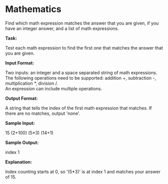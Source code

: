 
# Mathematics

Find which math expression matches the answer that you are given, if you have an integer answer, and a list of math expressions. 

**Task:**

Test each math expression to find the first one that matches the answer that you are given. 

**Input Format:**

Two inputs: an integer and a space separated string of math expressions. The following operations need to be supported: addition +, subtraction -, multiplication *, division /.  
An expression can include multiple operations. 

**Output Format:**

A string that tells the index of the first math expression that matches. If there are no matches, output 'none'. 

**Sample Input:**

15 
(2+100) (5*3) (14+1) 

**Sample Output:**

index 1

**Explanation:**
  
Index counting starts at 0, so '(5*3)' is at index 1 and matches your answer of 15.